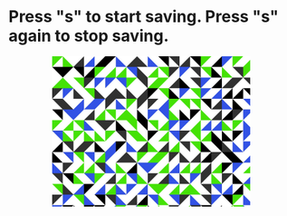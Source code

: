 
<h1>Press "s" to start saving. Press "s" again to stop saving.</h1>
<p align="center">
  <img src="https://github.com/krismadden/ABC-Always-Be-Coding/blob/master/2019:02:21/pattern01.jpg?raw=true" width="350" alt="feb 21 2019 image of sketch">
</p>
